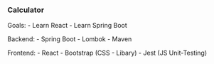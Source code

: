 ### Calculator

Goals: 
	- Learn React
	- Learn Spring Boot

Backend: 
	- Spring Boot
	- Lombok
	- Maven

Frontend: 
	- React
	- Bootstrap (CSS - Libary)
	- Jest (JS Unit-Testing)
